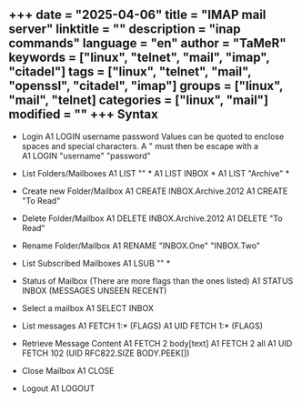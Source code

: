 +++
date = "2025-04-06"
title = "IMAP mail server"
linktitle = ""
description = "inap commands"
language = "en"
author = "TaMeR"
keywords = ["linux", "telnet", "mail", "imap", "citadel"]
tags = ["linux", "telnet", "mail", "openssl", "citadel", "imap"]
groups = ["linux", "mail", "telnet]
categories = ["linux", "mail"]
modified = ""
+++
Syntax
-------
- Login
    A1 LOGIN username password
Values can be quoted to enclose spaces and special characters. A " must then be escape with a \
    A1 LOGIN "username" "password"

- List Folders/Mailboxes
    A1 LIST "" *
    A1 LIST INBOX *
    A1 LIST "Archive" *

- Create new Folder/Mailbox
    A1 CREATE INBOX.Archive.2012
    A1 CREATE "To Read"

- Delete Folder/Mailbox
    A1 DELETE INBOX.Archive.2012
    A1 DELETE "To Read"

- Rename Folder/Mailbox
    A1 RENAME "INBOX.One" "INBOX.Two"

- List Subscribed Mailboxes
    A1 LSUB "" *

- Status of Mailbox (There are more flags than the ones listed)
    A1 STATUS INBOX (MESSAGES UNSEEN RECENT)

- Select a mailbox
    A1 SELECT INBOX

- List messages
    A1 FETCH 1:* (FLAGS)
    A1 UID FETCH 1:* (FLAGS)

- Retrieve Message Content
    A1 FETCH 2 body[text]
    A1 FETCH 2 all
    A1 UID FETCH 102 (UID RFC822.SIZE BODY.PEEK[])

- Close Mailbox
    A1 CLOSE

- Logout
    A1 LOGOUT
